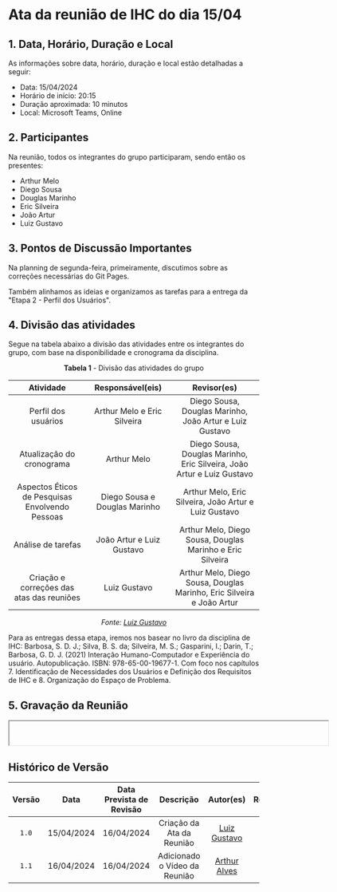 # Ata da reunião de IHC do dia 15/04

## 1. Data, Horário, Duração e Local
As informações sobre data, horário, duração e local estão detalhadas a seguir:

- Data: 15/04/2024
- Horário de início: 20:15
- Duração aproximada: 10 minutos
- Local: Microsoft Teams, Online

## 2. Participantes
Na reunião, todos os integrantes do grupo participaram, sendo então os presentes:

- Arthur Melo
- Diego Sousa
- Douglas Marinho
- Eric Silveira
- João Artur
- Luiz Gustavo

## 3. Pontos de Discussão Importantes
Na planning de segunda-feira, primeiramente, discutimos sobre as correções necessárias do Git Pages.

Também alinhamos as ideias e organizamos as tarefas para a entrega da "Etapa 2 - Perfil dos Usuários".

## 4. Divisão das atividades

Segue na tabela abaixo a divisão das atividades entre os integrantes do grupo, com base na disponibilidade e cronograma da disciplina.

<center>

**Tabela 1** - Divisão das atividades do grupo

| Atividade | Responsável(eis) | Revisor(es) |
| :------: | :------: | :------: |
| Perfil dos usuários | Arthur Melo e Eric Silveira | Diego Sousa, Douglas Marinho, João Artur e Luiz Gustavo |
| Atualização do cronograma | Arthur Melo | Diego Sousa, Douglas Marinho, Eric Silveira, João Artur e Luiz Gustavo |
| Aspectos Éticos de Pesquisas Envolvendo Pessoas | Diego Sousa e Douglas Marinho | Arthur Melo, Eric Silveira, João Artur e Luiz Gustavo 
| Análise de tarefas | João Artur e Luiz Gustavo | Arthur Melo, Diego Sousa, Douglas Marinho e Eric Silveira |
| Criação e correções das atas das reuniões | Luiz Gustavo | Arthur Melo, Diego Sousa, Douglas Marinho, Eric Silveira e João Artur |

_Fonte: [Luiz Gustavo](https://github.com/LuizGust4vo)_

</center>

Para as entregas dessa etapa, iremos nos basear no livro da disciplina de IHC: Barbosa, S. D. J.; Silva, B. S. da; Silveira, M. S.; Gasparini, I.; Darin, T.; Barbosa, G. D. J. (2021)
Interação Humano-Computador e Experiência do usuário. Autopublicação. ISBN: 978-65-00-19677-1. Com foco nos capítulos 7. Identificação de Necessidades dos Usuários e Definição dos Requisitos de IHC e 8. Organização do Espaço de Problema.

## 5. Gravação da Reunião
<iframe src="" width="640" height="48çç" allow="autoplay"></iframe>

## <a> Histórico de Versão </a>

| Versão | Data | Data Prevista de Revisão | Descrição | Autor(es) | Revisor(es) |
| :------: | :----------: | :-----------: | :-----------: | :---------: | :---------: |
| `1.0` | 15/04/2024 | 16/04/2024 | Criação da Ata da Reunião | [Luiz Gustavo](https://github.com/LuizGust4vo) | [Arthur Alves](https://github.com/arthrok) |
| `1.1` | 16/04/2024 | 16/04/2024 | Adicionado o Vídeo da Reunião | [Arthur Alves](https://github.com/arthrok) | [Luiz Gustavo](https://github.com/LuizGust4vo) |